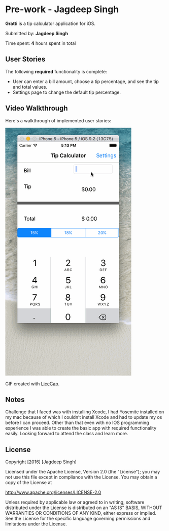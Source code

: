 # Pre-work - Jagdeep Singh
**Gratti** is a tip calculator application for iOS.

Submitted by: **Jagdeep Singh**

Time spent: **4** hours spent in total

## User Stories

The following **required** functionality is complete:

* User can enter a bill amount, choose a tip percentage, and see the tip and total values.
* Settings page to change the default tip percentage.

## Video Walkthrough 

Here's a walkthrough of implemented user stories:

<img src='https://github.com/jagdeeparora86/gratti/blob/master/Gratti.gif' title='Video Walkthrough' width='' alt='Video Walkthrough' />


GIF created with [LiceCap](http://www.cockos.com/licecap/).

## Notes

Challenge that I faced was with installing Xcode, I had Yosemite installed on my mac because of which I couldn’t install Xcode and had to update my os before I can proceed. Other than that even with no IOS programming experience I was able to create the basic app with required functionality easily. Looking forward to attend the class and learn more. 

## License

Copyright [2016] [Jagdeep Singh]

Licensed under the Apache License, Version 2.0 (the "License");
you may not use this file except in compliance with the License.
You may obtain a copy of the License at

http://www.apache.org/licenses/LICENSE-2.0

Unless required by applicable law or agreed to in writing, software
distributed under the License is distributed on an "AS IS" BASIS,
WITHOUT WARRANTIES OR CONDITIONS OF ANY KIND, either express or implied.
See the License for the specific language governing permissions and
limitations under the License.
